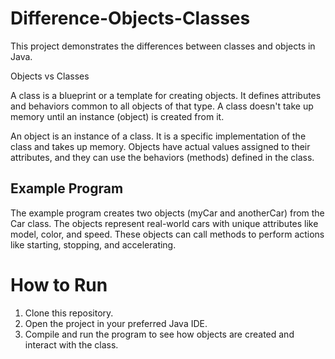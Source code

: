 # Difference-Objects-Classes

This project demonstrates the differences between classes and objects in Java.

Objects vs Classes

A class is a blueprint or a template for creating objects. It defines attributes and behaviors common to all objects of that type. A class doesn't take up memory until an instance (object) is created from it.

An object is an instance of a class. It is a specific implementation of the class and takes up memory. Objects have actual values assigned to their attributes, and they can use the behaviors (methods) defined in the class.

## Example Program

The example program creates two objects (myCar and anotherCar) from the Car class. The objects represent real-world cars with unique attributes like model, color, and speed. These objects can call methods to perform actions like starting, stopping, and accelerating.

# How to Run

1. Clone this repository.
2. Open the project in your preferred Java IDE.
3. Compile and run the program to see how objects are created and interact with the class.

